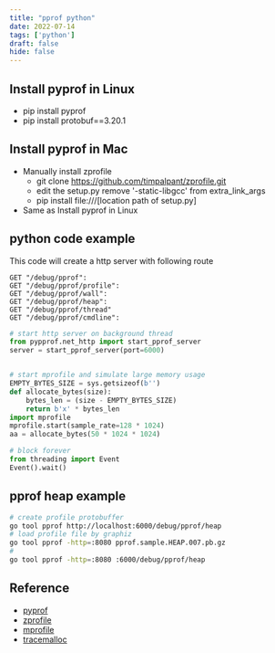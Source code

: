 ```yaml
---
title: "pprof python"
date: 2022-07-14
tags: ['python']
draft: false
hide: false
---
```


## Install pyprof in Linux
* pip install pyprof
* pip install protobuf==3.20.1

## Install pyprof in Mac
* Manually install zprofile
    + git clone https://github.com/timpalpant/zprofile.git
    + edit the setup.py remove '-static-libgcc' from extra_link_args
    + pip install file:///[location path of setup.py]
* Same as Install pyprof in Linux

## python code example
This code will create a http server with following route
```
GET "/debug/pprof":
GET "/debug/pprof/profile":
GET "/debug/pprof/wall":
GET "/debug/pprof/heap":
GET "/debug/pprof/thread"
GET "/debug/pprof/cmdline":
```
``` py
# start http server on background thread
from pypprof.net_http import start_pprof_server
server = start_pprof_server(port=6000)


# start mprofile and simulate large memory usage
EMPTY_BYTES_SIZE = sys.getsizeof(b'')
def allocate_bytes(size):
    bytes_len = (size - EMPTY_BYTES_SIZE)
    return b'x' * bytes_len
import mprofile
mprofile.start(sample_rate=128 * 1024)
aa = allocate_bytes(50 * 1024 * 1024)

# block forever
from threading import Event
Event().wait()
```

## pprof heap example
``` sh
# create profile protobuffer
go tool pprof http://localhost:6000/debug/pprof/heap
# load profile file by graphiz
go tool pprof -http=:8080 pprof.sample.HEAP.007.pb.gz
# 
go tool pprof -http=:8080 :6000/debug/pprof/heap
```


## Reference
* [pyprof](https://github.com/timpalpant/pypprof)
* [zprofile](https://github.com/timpalpant/zprofile)
* [mprofile](https://github.com/timpalpant/mprofile)
* [tracemalloc](https://docs.python.org/3/library/tracemalloc.html)